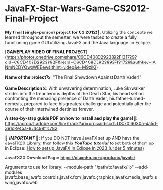 # JavaFX-Star-Wars-Game-CS2012-Final-Project
**My final (single-person) project for CS 2012!👾**: Utilizing the concepts we learned throughout the semester, we were tasked to create a fully functioning game GUI utilizing JavaFX and the Java language on Eclipse.

[**GAMEPLAY VIDEO OF FINAL PROJECT**] (https://photos.onedrive.com/share/C6CD408D2923892F!31729?cid=C6CD408D2923892F&resId=C6CD408D2923892F!31729&authkey=!ANmNCDYQwxWEEew&ithint=video&e=M9ziKj)

**Name of the project🏷️**: "The Final Showdown Against Darth Vader!"

**Game Description⚔️**: With unwavering determination, Luke Skywalker strides into the treacherous depths of the Death Star, his heart set on confronting the menacing presence of Darth Vader, his father-turned-nemesis, prepared to face his greatest challenge and potentially alter the course of their intertwined destinies forever.

**A step-by-step guide PDF on how to install and play the game!📜**: https://acrobat.adobe.com/link/track?uri=urn:aaid:scds:US:70f6030a-4a5d-3e1d-945a-824c98f1c782

🚨 **_IMPORTANT_** 🚨: If you DO NOT have JavaFX set up AND have the JavaFX20 Library, then follow this **_YouTube tutorial_** to set both of them up in Eclipse: [How to set up JavaFX in Eclipse in 2023 (under 5 minutes)](https://youtu.be/nz8P528uGjk) 

JavaFX20 Download Page: https://gluonhq.com/products/javafx/

Arguments to use for library: --module-path "/path/to/javafx/lib" --add-modules javafx.base,javafx.controls,javafx.fxml,javafx.graphics,javafx.media,javafx.swing,javafx.web
